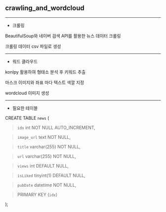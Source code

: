 ## crawling_and_wordcloud

---
* 크롤링

BeautifulSoup와 네이버 검색 API를 활용한 뉴스 데이터 크롤링

크롤링 데이터 csv 파일로 생성

---
* 워드 클라우드

konlpy 활용하여 형태소 분석 후 키워드 추출

마스크 이미지와 좌표 마다 텍스트 색깔 지정

wordcloud 이미지 생성

---
* 필요한 테이블

CREATE TABLE `news` (

>`idx` int NOT NULL AUTO_INCREMENT,
  
>`image_url` text NOT NULL,
  
>`title` varchar(255) NOT NULL,
  
>`url` varchar(255) NOT NULL,

>`views` int DEFAULT NULL,

>`isLiked` tinyint(1) DEFAULT NULL,

>`pubDate` datetime NOT NULL,

>PRIMARY KEY (`idx`)

);
